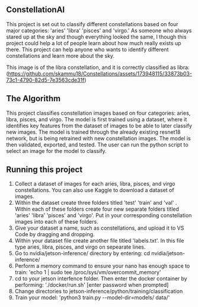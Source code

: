
## ConstellationAI
This project is set out to classify different constellations based on four major categories: 'aries' 'libra' 'pisces' and 'virgo.' As someone who always stared up at the sky and though everything looked the same, I though this project could help a lot of people learn about how much really exists up there. This project can help anyone who wants to identify different constellations and learn more about the sky.

This image is of the libra constellation, and it is correctly classified as libra:(https://github.com/skammu18/Constellations/assets/173948115/33873b03-73c1-4790-82d5-7e3563cde31f)

## The Algorithm

This project classifies constellation images based on four categories: aries, libra, pisces, and virgo. The model is first trained using a dataset, where it identifies key features from the dataset of images to be able to later classify new images. The model is trained through the already existing resnet18 network, but is being retrained with new constellation images. The model is then validated, exported, and tested. The user can run the python script to select an image for the model to classify. 

## Running this project

1. Collect a dataset of images for each aries, libra, pisces, and virgo constellations. You can also use Kaggle to download a dataset of images.
2. Within the dataset create three folders titled 'test' 'train' and 'val' . Within each of these folders create four new separate folders titled 'aries' 'libra' 'pisces' and 'virgo'. Put in your corresponding constellation images into each of these folders.
3. Give your dataset a name, such as constellations, and upload it to VS Code by dragging and dropping.
4. Within your dataset file create another file titled 'labels.txt'. In this file type aries, libra, pisces, and virgo on sepearate lines.
5. Go to nvidia/jetson-inference/ directory by entering: cd nvidia/jetson-inference/
6. Perform a memory command to ensure your nano has enough space to train: 'echo 1 | sudo tee /proc/sys/vm/overcommit_memory'
7. cd to your jetson interfence folder. Then enter the docker container by performing: './docker/run.sh' [enter password when prompted]
8. Change directories to jetson-inference/python/training/classification
9. Train your model: 'python3 train.py --model-dir=models/<your file name> data/<your file name>'

